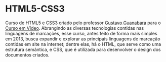 # HTML5-CSS3
 Curso de HTML5 e CSS3 criado pelo professor <a href="https://github.com/gustavoguanabara" target="_self" rel="next">Gustavo Guanabara</a> para o <a href="https://www.youtube.com/@CursoemVideo" target="_blank" rel="external">Curso em Vídeo</a>. Abrangindo as diversas tecnologias contidas nas linguagens de marcações, esse curso, antes feito de forma mais simples em 2013, busca expandir e explorar as principais linguagens de marcação contidas em site na internet; dentre elas, há o HTML, que serve como uma estrutura semântica, e CSS, que é utilizada para desenvolver o design dos documentos criados.